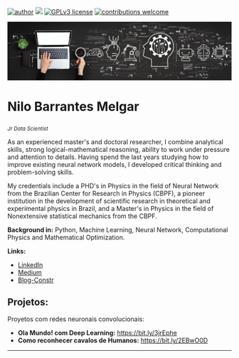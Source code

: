 [![author](https://img.shields.io/badge/author-NiloBM-red.svg)](https://www.linkedin.com/in/nilo-barrantesm/) [![](https://img.shields.io/badge/python-3.7+-blue.svg)](https://www.python.org/downloads/release/python-365/) [![GPLv3 license](https://img.shields.io/badge/License-GPLv3-blue.svg)](http://perso.crans.org/besson/LICENSE.html) [![contributions welcome](https://img.shields.io/badge/contributions-welcome-brightgreen.svg?style=flat)](https://github.com/carlosfab/data_science/issues)

<p align="center">
  <img src="machine-learning-definition.jpeg" >
</p>

# Nilo Barrantes Melgar
<sub>*Jr Data Scientist*</sub>

As an experienced master's and doctoral researcher, I combine analytical skills, strong logical-mathematical reasoning, ability to work under pressure and attention to details. Having spend the last years studying how to improve existing neural network models, I developed critical thinking and problem-solving skills.

My credentials include a PHD's in Physics in the field of Neural Network from the Brazilian Center for Research in Physics (CBPF), a pioneer institution in the development of scientific research in theoretical and experimental physics in Brazil, and a Master's in Physics in the field of Nonextensive statistical mechanics from the CBPF.

**Background in:** Python, Machine Learning, Neural Network, Computational Physics and Mathematical Optimization.

**Links:**

* [LinkedIn](https://www.linkedin.com/in/nilo-barrantesm/)
* [Medium](https://medium.com/@nilobarrantes/)
* [Blog-Constr](https://nilobarrantesnn.blogspot.com/)


## Projetos:
Proyetos com redes neuronais convolucionais:
* **Ola Mundo! com Deep Learning:** https://bit.ly/3jrEphe
* **Como reconhecer cavalos de Humanos:** https://bit.ly/2EBwO0D

---

